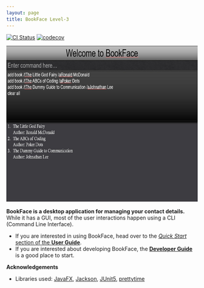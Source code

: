 ```yaml
---
layout: page
title: BookFace Level-3
---
```


[![CI Status](https://github.com/AY2223S1-CS2103-F14-4/tp/workflows/Java%20CI/badge.svg)](https://github.com/AY2223S1-CS2103-F14-4/tp/actions)
[![codecov](https://codecov.io/gh/AY2223S1-CS2103-F14-4/tp/branch/master/graph/badge.svg?token=OEJZHHR2YH)](https://codecov.io/gh/AY2223S1-CS2103-F14-4/tp)

![Ui](images/Ui.png)

**BookFace is a desktop application for managing your contact details.** While it has a GUI, most of the user interactions happen using a CLI (Command Line Interface).

* If you are interested in using BookFace, head over to the [_Quick Start_ section of the **User Guide**](UserGuide.html#quick-start).
* If you are interested about developing BookFace, the [**Developer Guide**](DeveloperGuide.html) is a good place to start.


**Acknowledgements**

* Libraries used: [JavaFX](https://openjfx.io/), [Jackson](https://github.com/FasterXML/jackson), [JUnit5](https://github.com/junit-team/junit5), [prettytime](https://github.com/ocpsoft/prettytime)
